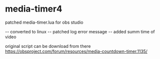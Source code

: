 # media-timer4
patched media-timer.lua for obs studio

-- converted to linux
-- patched log error message
-- added summ time  of video

original script can be download from there https://obsproject.com/forum/resources/media-countdown-timer.1135/
